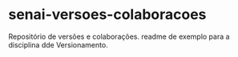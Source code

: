 # senai-versoes-colaboracoes
Repositório de versões e colaborações.
readme de exemplo para a disciplina dde Versionamento.
